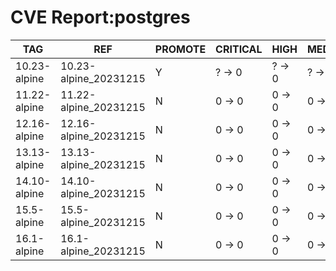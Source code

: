 # CVE Report:postgres
|     TAG      |          REF          | PROMOTE | CRITICAL |  HIGH  | MEDIUM |  LOW   | UNKNOWN |
|--------------|-----------------------|---------|----------|--------|--------|--------|---------|
| 10.23-alpine | 10.23-alpine_20231215 | Y       | ? -> 0   | ? -> 0 | ? -> 0 | ? -> 0 | ? -> 0  |
| 11.22-alpine | 11.22-alpine_20231215 | N       | 0 -> 0   | 0 -> 0 | 0 -> 0 | 0 -> 0 | 0 -> 0  |
| 12.16-alpine | 12.16-alpine_20231215 | N       | 0 -> 0   | 0 -> 0 | 0 -> 0 | 0 -> 0 | 0 -> 0  |
| 13.13-alpine | 13.13-alpine_20231215 | N       | 0 -> 0   | 0 -> 0 | 0 -> 0 | 0 -> 0 | 0 -> 0  |
| 14.10-alpine | 14.10-alpine_20231215 | N       | 0 -> 0   | 0 -> 0 | 0 -> 0 | 0 -> 0 | 0 -> 0  |
| 15.5-alpine  | 15.5-alpine_20231215  | N       | 0 -> 0   | 0 -> 0 | 0 -> 0 | 0 -> 0 | 0 -> 0  |
| 16.1-alpine  | 16.1-alpine_20231215  | N       | 0 -> 0   | 0 -> 0 | 0 -> 0 | 0 -> 0 | 0 -> 0  |
